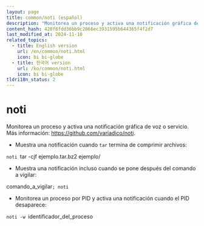 ```yaml
---
layout: page
title: common/noti (español)
description: "Monitorea un proceso y activa una notificación gráfica de voz o servicio."
content_hash: 420f8fdd36bb9c2066ec3931595b644365f4f2d7
last_modified_at: 2024-11-10
related_topics:
  - title: English version
    url: /en/common/noti.html
    icon: bi bi-globe
  - title: 한국어 version
    url: /ko/common/noti.html
    icon: bi bi-globe
tldri18n_status: 2
---
```

# noti

Monitorea un proceso y activa una notificación gráfica de voz o servicio.
Más información: <https://github.com/variadico/noti>.

- Muestra una notificación cuando `tar` termina de comprimir archivos:

`noti `<span class="tldr-var badge badge-pill bg-dark-lm bg-white-dm text-white-lm text-dark-dm font-weight-bold">tar -cjf ejemplo.tar.bz2 ejemplo/</span>

- Muestra una notificación incluso cuando se pone después del comando a vigilar:

<span class="tldr-var badge badge-pill bg-dark-lm bg-white-dm text-white-lm text-dark-dm font-weight-bold">comando_a_vigilar</span>`; noti`

- Monitorea un proceso por PID y activa una notificación cuando el PID desaparece:

`noti -w `<span class="tldr-var badge badge-pill bg-dark-lm bg-white-dm text-white-lm text-dark-dm font-weight-bold">identificador_del_proceso</span>
